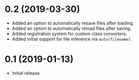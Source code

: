 # 0.2 (2019-03-30)

- Added an option to automatically resave files after loading.
- Added an option to automatically reload files after saving.
- Added registration system for custom class converters.
- Added initial support for file inference via `auto(filename)`.

# 0.1 (2019-01-13)

 - Initial release.

